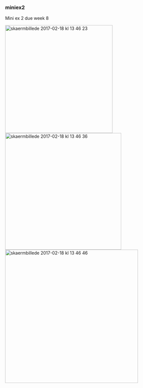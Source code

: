 ### miniex2
Mini ex 2 due week 8

<img width="347" alt="skaermbillede 2017-02-18 kl 13 46 23" src="https://cloud.githubusercontent.com/assets/25741692/23093369/28e500dc-f5e1-11e6-9ae5-4fc3ee41504c.png">
<img width="375" alt="skaermbillede 2017-02-18 kl 13 46 36" src="https://cloud.githubusercontent.com/assets/25741692/23093384/bc8ed90c-f5e1-11e6-98ef-a68d1d7684eb.png">
<img width="429" alt="skaermbillede 2017-02-18 kl 13 46 46" src="https://cloud.githubusercontent.com/assets/25741692/23093388/db71f3f4-f5e1-11e6-9488-d94cfb18ad9a.png">
